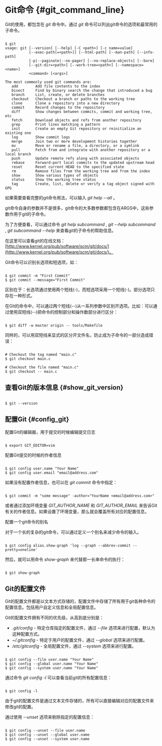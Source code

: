 # Git命令 {#git_command_line}

Git的使用，都包含在 *git* 命令中。通过 *git* 命令可以列出git命令的选项和最常用的子命令。

~~~

$ git
usage: git [--version] [--help] [-C <path>] [-c name=value]
           [--exec-path[=<path>]] [--html-path] [--man-path] [--info-path]
           [-p|--paginate|--no-pager] [--no-replace-objects] [--bare]
           [--git-dir=<path>] [--work-tree=<path>] [--namespace=<name>]
           <command> [<args>]

The most commonly used git commands are:
   add        Add file contents to the index
   bisect     Find by binary search the change that introduced a bug
   branch     List, create, or delete branches
   checkout   Checkout a branch or paths to the working tree
   clone      Clone a repository into a new directory
   commit     Record changes to the repository
   diff       Show changes between commits, commit and working tree, etc
   fetch      Download objects and refs from another repository
   grep       Print lines matching a pattern
   init       Create an empty Git repository or reinitialize an existing one
   log        Show commit logs
   merge      Join two or more development histories together
   mv         Move or rename a file, a directory, or a symlink
   pull       Fetch from and integrate with another repository or a local branch
   push       Update remote refs along with associated objects
   rebase     Forward-port local commits to the updated upstream head
   reset      Reset current HEAD to the specified state
   rm         Remove files from the working tree and from the index
   show       Show various types of objects
   status     Show the working tree status
   tag        Create, list, delete or verify a tag object signed with GPG

~~~

如果需要查看完整的git命令用法，可以输入 *git help --all* 。

git命令自身的参数并不是很多，git命令的大多数参数都包含在ARGS中，这些参数作用于git的子命令。

为了方便查看，可以通过命令 *git help subcommand* , *git --help subcommand* , *git subcommand --help* 来查看git的子命令的帮助信息。

在这里可以查看git的在线文档：[http://www.kernel.org/pub/software/scm/git/docs/](http://www.kernel.org/pub/software/scm/git/docs/)。

Git命令可以识别长选项和短选项，如：

~~~

$ git commit -m "First Commit"
$ git commit --message="First Commit"

~~~

区别在于：长选项通过使用两个短线(-)，而短选项采用一个短线(-)。部分选项只存在一种形式。

在Git的命令中，可以通过两个短线(--)从一系列参数中区别开选项。比如：可以通过使用双短线(--)把命令的控制部分和操作数部分进行区分：

~~~

$ git diff -w master origin -- tools/Makefile

~~~

同样的，可以用双短线来显式的区分开文件名，防止成为子命令的一部分造成错误：

~~~

# Checkout the tag named "main.c"
$ git checkout main.c

# Checkout the file named "main.c"
$ git checkout -- main.c

~~~

## 查看Git的版本信息 {#show_git_version}

~~~

$ git --version

~~~

## 配置Git {#config_git}

配置Git的编辑器，用于提交的时候编辑提交日志

~~~

$ export GIT_EDITOR=vim

~~~

配置Git提交的时候的作者信息

~~~

$ git config user.name "Your Name"
$ git config user.email "email@address.com"

~~~

如果没有配置作者信息，也可以在 *git commit* 命令中指定：

~~~

$ git commit -m "some message" -author="YourName <email@address.com>"

~~~

或者通过添加环境变量 *GIT_AUTHOR_NAME* 和 *GIT_AUTHOR_EMAIL* 来告诉Git有关的作者信息。如果设置了环境变量，那么就会覆盖所有对应的配置信息。

配置一个git命令的别名

对于一个长的复杂的git命令，可以通过定义一个别名来减少命令的输入。

~~~

$ git config alias.show-graph 'log --graph --abbrev-commit --pretty=oneline'

~~~

然后，就可以用命令 *show-graph* 来代替那一长串命令的执行：

~~~

$ git show-graph

~~~

## Git的配置文件

Git的配置文件都是以文本方式存储的，配置文件中存储了所有用于git各种命令的配置信息。包括用户自定义信息和全局配置信息。

Git的配置文件拥有不同的优先级，从高到底分别是：

* *.git/config* - 特定仓库指定的配置文件，通过 *--file* 选项来进行配置，默认为这种配置方式。
* *~/.gitconfig* - 特定于用户的配置文件，通过 *--global* 选项来进行配置。
* */etc/gitconfig* - 全局配置文件，通过 *--system* 选项来进行配置。

~~~

$ git config --file user.name "Your Name"
$ git config --global user.name "Your Name"
$ git config --system user.name "Your Name"

~~~

通过命令 *git config -l* 可以查看当前git的所有配置信息：

~~~

$ git config -l

~~~

由于git的配置文件是通过文本文件存储的，所有可以直接编辑对应的配置文件来修改git的配置。

通过使用 *--unset* 选项来剔除指定的配置信息：

~~~

$ git config --unset --file user.name
$ git config --unset --global user.name
$ git config --unset --system user.name

~~~
